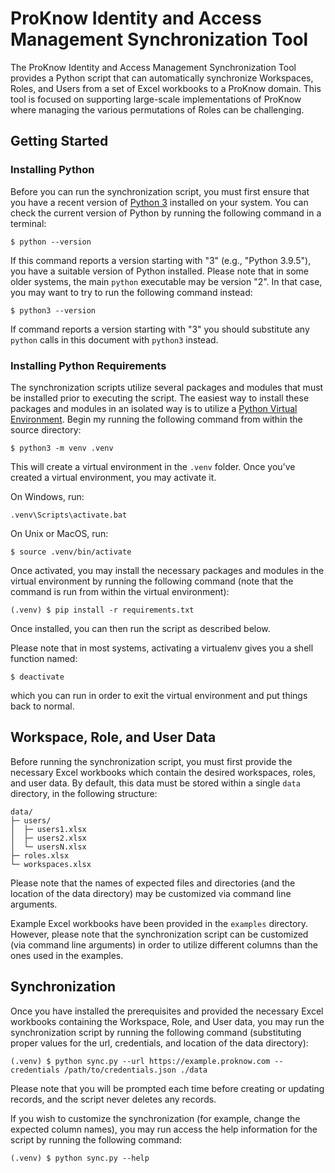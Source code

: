 # ProKnow Identity and Access Management Synchronization Tool

The ProKnow Identity and Access Management Synchronization Tool provides a Python script that can automatically synchronize Workspaces, Roles, and Users from a set of Excel workbooks to a ProKnow domain. This tool is focused on supporting large-scale implementations of ProKnow where managing the various permutations of Roles can be challenging.


## Getting Started

### Installing Python

Before you can run the synchronization script, you must first ensure that you have a recent version of [Python 3](https://www.python.org/downloads/) installed on your system. You can check the current version of Python by running the following command in a terminal:

```
$ python --version
```

If this command reports a version starting with "3" (e.g., "Python 3.9.5"), you have a suitable version of Python installed. Please note that in some older systems, the main `python` executable may be version "2". In that case, you may want to try to run the following command instead:

```
$ python3 --version
```

If command reports a version starting with "3" you should substitute any `python` calls in this document with `python3` instead.

### Installing Python Requirements

The synchronization scripts utilize several packages and modules that must be installed prior to executing the script. The easiest way to install these packages and modules in an isolated way is to utilize a [Python Virtual Environment](https://docs.python.org/3/tutorial/venv.html). Begin my running the following command from within the source directory:

```
$ python3 -m venv .venv
```

This will create a virtual environment in the `.venv` folder. Once you’ve created a virtual environment, you may activate it.

On Windows, run:
```
.venv\Scripts\activate.bat
```

On Unix or MacOS, run:
```
$ source .venv/bin/activate
```

Once activated, you may install the necessary packages and modules in the virtual environment by running the following command (note that the command is run from within the virtual environment):

```
(.venv) $ pip install -r requirements.txt
```

Once installed, you can then run the script as described below.

Please note that in most systems, activating a virtualenv gives you a shell function named:
```
$ deactivate
```
which you can run in order to exit the virtual environment and put things back to normal.


## Workspace, Role, and User Data

Before running the synchronization script, you must first provide the necessary Excel workbooks which contain the desired workspaces, roles, and user data. By default, this data must be stored within a single `data` directory, in the following structure:

```
data/
├─ users/
│  ├─ users1.xlsx
│  ├─ users2.xlsx
│  └─ usersN.xlsx
├─ roles.xlsx
└─ workspaces.xlsx
```

Please note that the names of expected files and directories (and the location of the data directory) may be customized via command line arguments.

Example Excel workbooks have been provided in the `examples` directory. However, please note that the synchronization script can be customized (via command line arguments) in order to utilize different columns than the ones used in the examples.


## Synchronization

Once you have installed the prerequisites and provided the necessary Excel workbooks containing the Workspace, Role, and User data, you may run the synchronization script by running the following command (substituting proper values for the url, credentials, and location of the data directory):

```
(.venv) $ python sync.py --url https://example.proknow.com --credentials /path/to/credentials.json ./data
```

Please note that you will be prompted each time before creating or updating records, and the script never deletes any records.

If you wish to customize the synchronization (for example, change the expected column names), you may run access the help information for the script by running the following command:

```
(.venv) $ python sync.py --help
```
